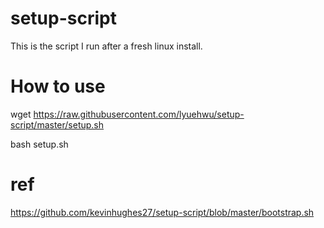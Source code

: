 # setup-script
This is the script I run after a fresh linux install.

# How to use
wget https://raw.githubusercontent.com/lyuehwu/setup-script/master/setup.sh

bash setup.sh

# ref
https://github.com/kevinhughes27/setup-script/blob/master/bootstrap.sh
